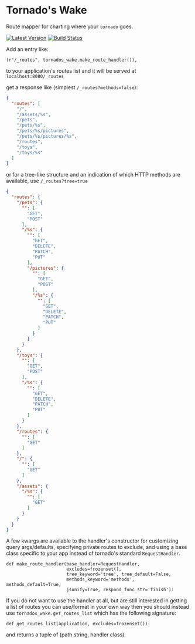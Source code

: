 # Tornado's Wake
Route mapper for charting where your `tornado` goes.

[![Latest Version](https://badge.fury.io/py/tornados-wake.png)](https://pypi.python.org/pypi/tornados-wake/)
[![Build Status](https://travis-ci.org/jonmcoe/tornados-wake.svg?branch=master)](https://travis-ci.org/jonmcoe/tornados-wake)

Add an entry like:

`(r"/_routes", tornados_wake.make_route_handler()),`

to your application's routes list and it will be served at `localhost:8080/_routes`

get a response like (simplest `/_routes?methods=false`):

```json
{
  "routes": [
    "/",
    "/assets/%s",
    "/pets",
    "/pets/%s",
    "/pets/%s/pictures",
    "/pets/%s/pictures/%s",
    "/routes",
    "/toys",
    "/toys/%s"
  ]
}
```

or for a tree-like structure and an indication of which HTTP methods are available, use `/_routes?tree=true`

```json
{
  "routes": {
    "/pets": {
      "": [
        "GET",
        "POST"
      ],
      "/%s": {
        "": [
          "GET",
          "DELETE",
          "PATCH",
          "PUT"
        ],
        "/pictures": {
          "": [
            "GET",
            "POST"
          ],
          "/%s": {
            "": [
              "GET",
              "DELETE",
              "PATCH",
              "PUT"
            ]
          }
        }
      }
    },
    "/toys": {
      "": [
        "GET",
        "POST"
      ],
      "/%s": {
        "": [
          "GET",
          "DELETE",
          "PATCH",
          "PUT"
        ]
      }
    },
    "/routes": {
      "": [
        "GET"
      ]
    },
    "/": {
      "": [
        "GET"
      ]
    },
    "/assets": {
      "/%s": {
        "": [
          "GET"
        ]
      }
    }
  }
}
```

A few kwargs are available to the handler's constructor for customizing query args/defaults,
specifying private routes to exclude, and using a base class specific to your app instead of tornado's
standard `RequestHandler`.

```
def make_route_handler(base_handler=RequestHandler,
                       excludes=frozenset(),
                       tree_keyword='tree', tree_default=False,
                       methods_keyword='methods', methods_default=True,
                       jsonify=True, respond_func_str='finish'):
```

If you do not want to use the handler at all, but are still interested in getting a list of routes you can use/format in
your own way then you should instead use `tornados_wake.get_routes_list` which has the following signature:

```
def get_routes_list(application, excludes=frozenset()):
```

and returns a tuple of (path string,  handler class).
